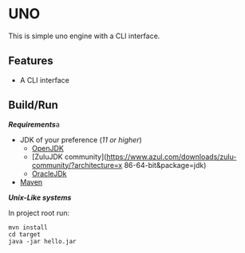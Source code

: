 # UNO

This is simple uno engine with a CLI interface.

## Features
* A CLI interface

## Build/Run

***Requirements***a

* JDK of your preference (_11 or higher_)
  * [OpenJDK](https://openjdk.java.net/)
  * [ZuluJDK community](https://www.azul.com/downloads/zulu-community/?architecture=x
86-64-bit&package=jdk)
  * [OracleJDk](https://www.oracle.com/java/technologies/javase-downloads.html)
* [Maven](https://maven.apache.org/)

***Unix-Like systems***

In project root run:
```
mvn install
cd target
java -jar hello.jar 
